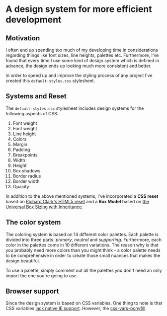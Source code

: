 # A design system for more efficient development

## Motivation

I often end up spending too much of my developing time in considerations regarding things like font sizes, line heights, palettes etc. Furthermore, I've found that every time I use some kind of design system which is defined in advance, the design ends up looking much more consistent and better.

In order to speed up and improve the styling process of any project I've created this `default-styles.css` stylesheet.

## Systems and Reset

The `default-styles.css` stylesheet includes design systems for the following aspects of CSS:

1. Font weight
2. Font weight
3. Line height
4. Colors
5. Margin
6. Padding
7. Breakpoints
8. Width
9. Height
10. Box shadows
11. Border radius
12. Border width
13. Opacity

In addition to the above mentioned systems, I've incorporated a **CSS reset** based on [Richard Clark's HTML5 reset](http://html5doctor.com/html-5-reset-stylesheet/) and a **Box Model** based on [the Universal Box Sizing with Inheritance](https://css-tricks.com/box-sizing/#universal-box-sizing-with-inheritance).

## The color system

The coloring system is based on 14 different color palettes. Each palette is divided into three parts: _primary_, _neutral_ and _supporting_. Furthermore, each color in the palettes come in 10 different variations. The reason why is that you probably need more colors than you might think - a color palette needs to be comprehensive in order to create those small nuances that makes the design beautiful.

To use a palette, simply comment out all the palettes you don't need an only import the one you're going to use.

## Browser support

Since the design system is based on CSS variables. One thing to note is that CSS variables [lack native IE support](https://caniuse.com/css-variables). However, the [css-vars-ponyfill](https://jhildenbiddle.github.io/css-vars-ponyfill/#/)
